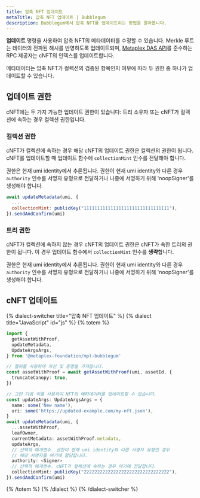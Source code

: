 ```yaml
---
title: 압축 NFT 업데이트
metaTitle: 압축 NFT 업데이트 | Bubblegum
description: Bubblegum에서 압축 NFT를 업데이트하는 방법을 알아봅니다.
---
```


**업데이트** 명령을 사용하여 압축 NFT의 메타데이터를 수정할 수 있습니다. Merkle 루트는 데이터의 전파된 해시를 반영하도록 업데이트되며, [Metaplex DAS API](https://github.com/metaplex-foundation/digital-asset-standard-api)를 준수하는 RPC 제공자는 cNFT의 인덱스를 업데이트합니다.

메타데이터는 압축 NFT가 컬렉션의 검증된 항목인지 여부에 따라 두 권한 중 하나가 업데이트할 수 있습니다.

## 업데이트 권한

cNFT에는 두 가지 가능한 업데이트 권한이 있습니다: 트리 소유자 또는 cNFT가 컬렉션에 속하는 경우 컬렉션 권한입니다.

### 컬렉션 권한

cNFT가 컬렉션에 속하는 경우 해당 cNFT의 업데이트 권한은 컬렉션의 권한이 됩니다. cNFT를 업데이트할 때 업데이트 함수에 `collectionMint` 인수를 전달해야 합니다.

권한은 현재 umi identity에서 추론됩니다. 권한이 현재 umi identity와 다른 경우 `authority` 인수를 서명자 유형으로 전달하거나 나중에 서명하기 위해 'noopSigner'를 생성해야 합니다.

```js
await updateMetadata(umi, {
  ...
  collectionMint: publicKey("11111111111111111111111111111111"),
}).sendAndConfirm(umi)
```

### 트리 권한

cNFT가 컬렉션에 속하지 않는 경우 cNFT의 업데이트 권한은 cNFT가 속한 트리의 권한이 됩니다. 이 경우 업데이트 함수에서 `collectionMint` 인수를 **생략**합니다.

권한은 현재 umi identity에서 추론됩니다. 권한이 현재 umi identity와 다른 경우 `authority` 인수를 서명자 유형으로 전달하거나 나중에 서명하기 위해 'noopSigner'를 생성해야 합니다.

## cNFT 업데이트

{% dialect-switcher title="압축 NFT 업데이트" %}
{% dialect title="JavaScript" id="js" %}
{% totem %}

```ts
import {
  getAssetWithProof,
  updateMetadata,
  UpdateArgsArgs,
} from '@metaplex-foundation/mpl-bubblegum'

// 헬퍼를 사용하여 자산 및 증명을 가져옵니다.
const assetWithProof = await getAssetWithProof(umi, assetId, {
  truncateCanopy: true,
})

// 그런 다음 이를 사용하여 NFT의 메타데이터를 업데이트할 수 있습니다.
const updateArgs: UpdateArgsArgs = {
  name: some('New name'),
  uri: some('https://updated-example.com/my-nft.json'),
}
await updateMetadata(umi, {
  ...assetWithProof,
  leafOwner,
  currentMetadata: assetWithProof.metadata,
  updateArgs,
  // 선택적 매개변수. 권한이 현재 umi identity와 다른 서명자 유형인 경우
  // 해당 서명자를 여기에 할당합니다.
  authority: <Signer>
  // 선택적 매개변수. cNFT가 컬렉션에 속하는 경우 여기에 전달합니다.
  collectionMint: publicKey("22222222222222222222222222222222"),
}).sendAndConfirm(umi)
```

{% /totem %}
{% /dialect %}
{% /dialect-switcher %}
